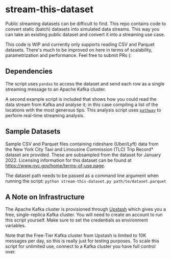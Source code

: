 # stream-this-dataset
Public streaming datasets can be difficult to find. This repo contains code to convert static (batch) datasets into simulated data streams. This way you can take an existing public dataset and convert it into a streaming use case. 

This code is WIP and currently only supports reading CSV and Parquet datasets. There's much to be improved on here in terms of scalability, parametrization and performance. Feel free to submit PRs (: 


## Dependencies
The script uses `pandas` to access the dataset and send each row as a single streaming message to an Apache Kafka cluster. 

A second example script is included that shows how you could read the data stream from Kafka and analyse it; in this case compiling a list of the locations with the most generous tips. This analysis script uses [`pathway`](www.pathway.com) to perform real-time streaming analysis.


## Sample Datasets
Sample CSV and Parquet files containing rideshare (Uber/Lyft) data from the New York City Taxi and Limousine Commission (TLC) Trip Record* dataset are provided. These are subsampled from the dataset for January 2022. Licensing information for this dataset can be found at https://www.nyc.gov/home/terms-of-use.page.

The dataset path needs to be passed as a command line argument when running the script: `python stream-this-dataset.py path/to/dataset.parquet`


## A Note on Infrastructure
The Apache Kafka cluster is provisioned through [Upstash](www.upstash.com) which gives you a free, single-replica Kafka cluster. You will need to create an account to run this script yourself. Make sure to set the credentials as environment variables.

Note that the Free-Tier Kafka cluster from Upstash is limited to 10K messages per day, so this is really just for testing purposes. To scale this script for unlimited use, connect to a Kafka cluster you have full control over.
